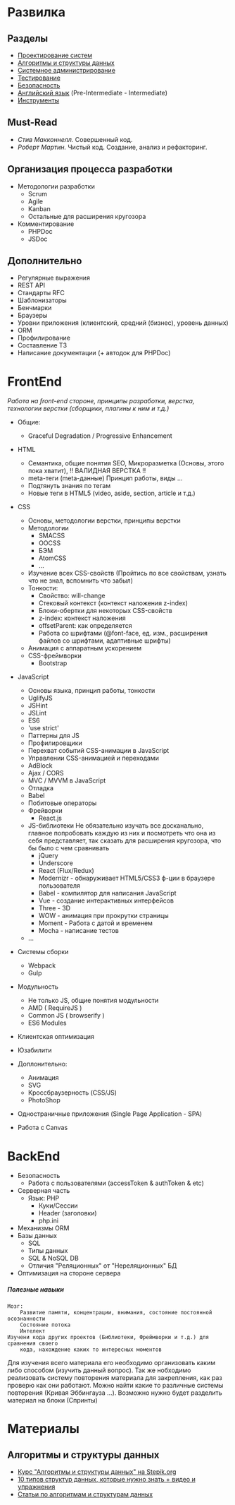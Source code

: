 # Развилка #

## Разделы ##
- [Проектирование систем](https://github.com/Riko1/skills-map/blob/master/sections/design.md)
- [Алгоритмы и структуры данных](https://github.com/Riko1/skills-map/blob/master/sections/algorithm-and-data-structures.md)
- [Системное администрирование](https://github.com/Riko1/skills-map/blob/master/sections/system-administration.md)
- [Тестирование](https://github.com/Riko1/skills-map/blob/master/sections/testing.md)
- [Безопасность](https://github.com/Riko1/skills-map/blob/master/sections/security.md)
- [Английский язык](https://github.com/Riko1/skills-map/blob/master/sections/english.md) (Pre-Intermediate - Intermediate)
- [Инструменты](https://github.com/Riko1/skills-map/blob/master/sections/instruments.md)


## Must-Read ##
- *Стив Макконнелл.* Совершенный код.
- *Роберт Мартин.* Чистый код. Создание, анализ и рефакторинг.

## Организация процесса разработки ##
- Методологии разработки
	- Scrum
	- Agile
	- Kanban
	- Остальные для расширения кругозора
- Комментирование
	- PHPDoc
	- JSDoc

## Дополнительно ##
- Регулярные выражения
- REST API
- Стандарты RFC
- Шаблонизаторы
- Бенчмарки
- Браузеры
- Уровни приложения (клиентский, средний (бизнес), уровень данных)
- ORM
- Профилирование
- Составление ТЗ
- Написание документации (+ автодок для PHPDoc)


# FrontEnd #
*Работа на front-end стороне, принципы разработки, верстка, технологии верстки (сборщики, плагины к ним и т.д.)*

- Общие:
	- Graceful Degradation / Progressive Enhancement

- HTML
	- Семантика, общие понятия SEO, Микроразметка (Основы, этого пока хватит), !! ВАЛИДНАЯ ВЕРСТКА !!
	- meta-теги (meta-данные) Принцип работы, виды ...
	- Подтянуть знания по тегам
	- Новые теги в HTML5 (video, aside, section, article и т.д.)

- CSS
	- Основы, методологии верстки, принципы верстки
	- Методологии
		- SMACSS
		- OOCSS
		- БЭМ
		- AtomCSS
		- ...
	- Изучение всех CSS-свойств (Пройтись по все свойствам, узнать что не знал, вспомнить что забыл)
	- Тонкости:
		- Свойство: will-change
		- Стековый контекст (контекст наложения z-index)
		- Блоки-обертки для некоторых CSS-свойств
		- z-index: контекст наложения
		- offsetParent: как определяется
		- Работа со шрифтами (@font-face, ед. изм., расширения файлов со шрифтами, адаптивные шрифты)
	- Анимация с аппаратным ускорением
	- CSS-фреймворки
		- Bootstrap
- JavaScript
	- Основы языка, принцип работы, тонкости
	- UglifyJS
	- JSHint
	- JSLint
	- ES6
	- 'use strict'
	- Паттерны для JS
	- Профилировщики
	- Перехват событий CSS-анимации в JavaScript
	- Управлении CSS-анимацией и переходами
	- AdBlock
	- Ajax / CORS
	- MVC / MVVM в JavaScript
	- Отладка
	- Babel
	- Побитовые операторы
	- Фрейворки
		- React.js
	- JS-библиотеки
			Не обязательно изучать все досканально, главное попробовать каждую из них и посмотреть что она из себя представляет, так сказать для расширения кругозора, что бы было с чем сравнивать
		- jQuery
		- Underscore
		- React (Flux/Redux)
		- Modernizr - обнаруживает HTML5/CSS3 ф-ции в браузере пользователя
		- Babel - компилятор для написания JavaScript
		- Vue - создание интерактивных интерфейсов
		- Three - 3D
		- WOW - анимация при прокрутки страницы
		- Moment - Работа с датой и временем
		- Mocha - написание тестов
	- ...
- Системы сборки
	- Webpack
	- Gulp
- Модульность
	- Не только JS, общие понятия модульности
	- AMD ( RequireJS )
	- Common JS ( browserify )
	- ES6 Modules

- Клиентская оптимизация
- Юзабилити
- Доплонительно:
	- Анимация
	- SVG
	- Кроссбраузерность (CSS/JS)
	- PhotoShop
- Одностраничные приложения (Single Page Application - SPA)
- Работа с Canvas
	

# BackEnd #
- Безопасность
	- Работа с пользователями (accessToken & authToken & etc)
- Серверная часть
	- Язык: PHP
		- Куки/Сессии
		- Header (заголовки)
		- php.ini
- Механизмы ORM
- Базы данных
	- SQL
	- Типы данных
	- SQL & NoSQL DB
	- Отличия "Реляционных" от "Нереляционных" БД
- Оптимизация на стороне сервера


##### Полезные навыки #####
	Мозг:
		Развитие памяти, концентрации, внимания, состояние постоянной осознанности
		Состояние потока
		Интелект
	Изучени кода других проектов (Библиотеки, Фреймворки и т.д.) для сравнения своего 
		кода, нахождение каких то интересных моментов

Для изучения всего материала его необходимо организовать каким либо способом (изучить данный вопрос).
Так же нобходимо реализовать систему повторения материала для закрепления, как раз проверю как они работают. Можно найти какие то различные системы повторения (Кривая Эббингауза ...). Возможно нужно будет разделить материал на блоки (Спринты)







# Материалы #

## Алгоритмы и структуры данных ##
- [Курс "Алгоритмы и структуры данных" на Stepik.org](https://stepik.org/course/63/syllabus)
- [10 типов структур данных, которые нужно знать + видео и упражнения](https://habrahabr.ru/company/netologyru/blog/334914/)
- [Статьи по алгоритмам и структурам данных](http://kvodo.ru/data-structures-introduction.html)
